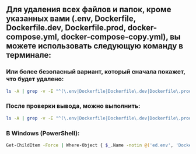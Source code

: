 ## Для удаления всех файлов и папок, кроме указанных вами (.env, Dockerfile, Dockerfile.dev, Dockerfile.prod, docker-compose.yml, docker-compose-copy.yml), вы можете использовать следующую команду в терминале:

### Или более безопасный вариант, который сначала покажет, что будет удалено:
```bash
ls -A | grep -v -E "^(\.env|Dockerfile|Dockerfile\.dev|Dockerfile\.prod|docker-compose\.yml|docker-compose-copy\.yml)$"

```

### После проверки вывода, можно выполнить:
```bash
ls -A | grep -v -E "^(\.env|Dockerfile|Dockerfile\.dev|Dockerfile\.prod|docker-compose\.yml|docker-compose-copy\.yml)$" | xargs rm -rf

```

### В Windows (PowerShell):
```bash
Get-ChildItem -Force | Where-Object { $_.Name -notin @('ed.env', 'Dockerfile', 'Dockerfile.dev', 'Dockerfile.prod', 'docker-compose.yml', 'docker-compose-copy.yml') } | Remove-Item -Recurse -Force

```